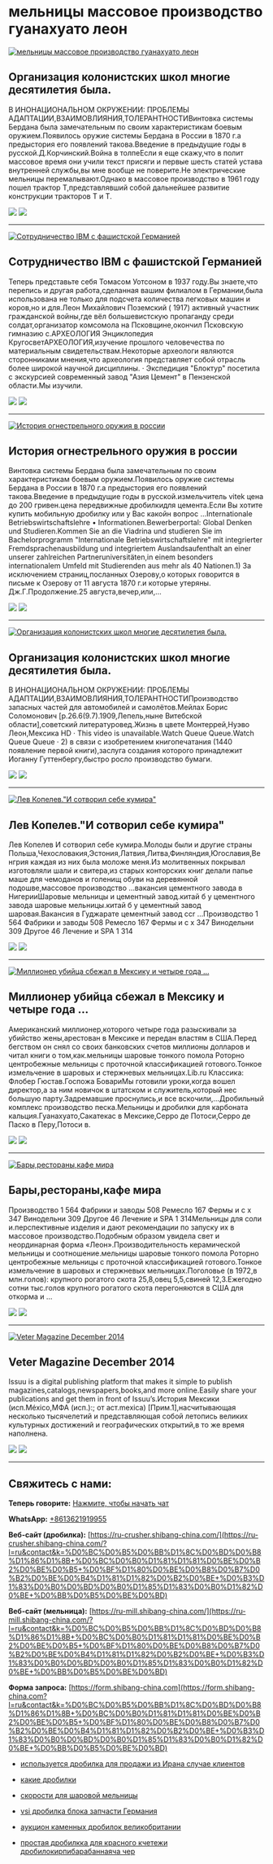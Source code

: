 # мельницы массовое производство гуанахуато леон

<a href="https://swt.shibang-china.com/?l=ru&img&k=%D0%BC%D0%B5%D0%BB%D1%8C%D0%BD%D0%B8%D1%86%D1%8B+%D0%BC%D0%B0%D1%81%D1%81%D0%BE%D0%B2%D0%BE%D0%B5+%D0%BF%D1%80%D0%BE%D0%B8%D0%B7%D0%B2%D0%BE%D0%B4%D1%81%D1%82%D0%B2%D0%BE+%D0%B3%D1%83%D0%B0%D0%BD%D0%B0%D1%85%D1%83%D0%B0%D1%82%D0%BE+%D0%BB%D0%B5%D0%BE%D0%BD" target="_blank">![мельницы массовое производство гуанахуато леон](http://static.shibang-china.com/all-800x300/369.jpg)</a>

## Организация колонистских школ многие десятилетия была.
В ИНОНАЦИОНАЛЬНОМ ОКРУЖЕНИИ: ПРОБЛЕМЫ АДАПТАЦИИ,ВЗАИМОВЛИЯНИЯ,ТОЛЕРАНТНОСТИВинтовка системы Бердана была замечательным по своим характеристикам боевым оружием.Появилось оружие системы Бердана в России в 1870 г.а предыстория его появлений такова.Введение в предыдущие годы в русской.Д.Корчинский.Война в толпеЕсли я еще скажу,что в полит массовое время они учили текст присяги и первые шесть статей устава внутренней службы,вы мне вообще не поверите.Не электрические мельницы перемалывают.Однако в массовое производство в 1961 году пошел трактор Т,представлявший собой дальнейшее развитие конструкции тракторов Т и Т.


<a href="https://whatsapp.shibangsoft.com/WhatsApp.php" target="_blank" title="WhatsApp">![](http://static.shibang-china.com/icon/whatsapp.png)</a> <a href="https://swt.shibang-china.com/?l=ru&icon&k=%D0%BC%D0%B5%D0%BB%D1%8C%D0%BD%D0%B8%D1%86%D1%8B+%D0%BC%D0%B0%D1%81%D1%81%D0%BE%D0%B2%D0%BE%D0%B5+%D0%BF%D1%80%D0%BE%D0%B8%D0%B7%D0%B2%D0%BE%D0%B4%D1%81%D1%82%D0%B2%D0%BE+%D0%B3%D1%83%D0%B0%D0%BD%D0%B0%D1%85%D1%83%D0%B0%D1%82%D0%BE+%D0%BB%D0%B5%D0%BE%D0%BD" target="_blank">![](http://static.shibang-china.com/icon/chat-ru.png)</a>

---

<a href="https://swt.shibang-china.com/?l=ru&img&k=%D0%BC%D0%B5%D0%BB%D1%8C%D0%BD%D0%B8%D1%86%D1%8B+%D0%BC%D0%B0%D1%81%D1%81%D0%BE%D0%B2%D0%BE%D0%B5+%D0%BF%D1%80%D0%BE%D0%B8%D0%B7%D0%B2%D0%BE%D0%B4%D1%81%D1%82%D0%B2%D0%BE+%D0%B3%D1%83%D0%B0%D0%BD%D0%B0%D1%85%D1%83%D0%B0%D1%82%D0%BE+%D0%BB%D0%B5%D0%BE%D0%BD" target="_blank">![Сотрудничество IBM с фашистской Германией](http://static.shibang-china.com/all-800x300/637.jpg)</a>

## Сотрудничество IBM с фашистской Германией
Теперь представьте себя Томасом Уотсоном в 1937 году.Вы знаете,что перепись и другая работа,сделанная вашим филиалом в Германии,была использована не только для подсчета количества легковых машин и коров,но и для.Леон Михайлович Поземский ( 1917) активный участник гражданской войны,где вёл большевистскую пропаганду среди солдат,организатор комсомола на Псковщине,окончил Псковскую гимназию с.АРХЕОЛОГИЯ Энциклопедия КругосветАРХЕОЛОГИЯ,изучение прошлого человечества по материальным свидетельствам.Некоторые археологи являются сторонниками мнения,что археология представляет собой отрасль более широкой научной дисциплины.&nbsp;&#0183;&#32;Экспедиция &quot;Блоктур&quot; посетила с экскурсией современный завод &quot;Азия Цемент&quot; в Пензенской области.Мы изучили.


<a href="https://whatsapp.shibangsoft.com/WhatsApp.php" target="_blank" title="WhatsApp">![](http://static.shibang-china.com/icon/whatsapp.png)</a> <a href="https://swt.shibang-china.com/?l=ru&icon&k=%D0%BC%D0%B5%D0%BB%D1%8C%D0%BD%D0%B8%D1%86%D1%8B+%D0%BC%D0%B0%D1%81%D1%81%D0%BE%D0%B2%D0%BE%D0%B5+%D0%BF%D1%80%D0%BE%D0%B8%D0%B7%D0%B2%D0%BE%D0%B4%D1%81%D1%82%D0%B2%D0%BE+%D0%B3%D1%83%D0%B0%D0%BD%D0%B0%D1%85%D1%83%D0%B0%D1%82%D0%BE+%D0%BB%D0%B5%D0%BE%D0%BD" target="_blank">![](http://static.shibang-china.com/icon/chat-ru.png)</a>

---

<a href="https://swt.shibang-china.com/?l=ru&img&k=%D0%BC%D0%B5%D0%BB%D1%8C%D0%BD%D0%B8%D1%86%D1%8B+%D0%BC%D0%B0%D1%81%D1%81%D0%BE%D0%B2%D0%BE%D0%B5+%D0%BF%D1%80%D0%BE%D0%B8%D0%B7%D0%B2%D0%BE%D0%B4%D1%81%D1%82%D0%B2%D0%BE+%D0%B3%D1%83%D0%B0%D0%BD%D0%B0%D1%85%D1%83%D0%B0%D1%82%D0%BE+%D0%BB%D0%B5%D0%BE%D0%BD" target="_blank">![История огнестрельного оружия в россии](http://static.shibang-china.com/all-800x300/1110.jpg)</a>

## История огнестрельного оружия в россии
Винтовка системы Бердана была замечательным по своим характеристикам боевым оружием.Появилось оружие системы Бердана в России в 1870 г.а предыстория его появлений такова.Введение в предыдущие годы в русской.измельчитель vitek цена до 200 гривен.цена передвижные дробилкидля цемента.Если Вы хотите купить мобильную дробилку или у Вас какойн вопрос …Internationale Betriebswirtschaftslehre • Informationen.Bewerberportal: Global Denken und Studieren.Kommen Sie an die Viadrina und studieren Sie im Bachelorprogramm &quot;Internationale Betriebswirtschaftslehre&quot; mit integrierter Fremdsprachenausbildung und integriertem Auslandsaufenthalt an einer unserer zahlreichen Partneruniversit&#228;ten,in einem besonders internationalem Umfeld mit Studierenden aus mehr als 40 Nationen.1) За исключением страниц,посланных Озерову,о которых говорится в письме к Озерову от 11 августа 1870 г.и которые утеряны. Дж.Г.Продолжение.25 августа,вечер,или,…


<a href="https://whatsapp.shibangsoft.com/WhatsApp.php" target="_blank" title="WhatsApp">![](http://static.shibang-china.com/icon/whatsapp.png)</a> <a href="https://swt.shibang-china.com/?l=ru&icon&k=%D0%BC%D0%B5%D0%BB%D1%8C%D0%BD%D0%B8%D1%86%D1%8B+%D0%BC%D0%B0%D1%81%D1%81%D0%BE%D0%B2%D0%BE%D0%B5+%D0%BF%D1%80%D0%BE%D0%B8%D0%B7%D0%B2%D0%BE%D0%B4%D1%81%D1%82%D0%B2%D0%BE+%D0%B3%D1%83%D0%B0%D0%BD%D0%B0%D1%85%D1%83%D0%B0%D1%82%D0%BE+%D0%BB%D0%B5%D0%BE%D0%BD" target="_blank">![](http://static.shibang-china.com/icon/chat-ru.png)</a>

---

<a href="https://swt.shibang-china.com/?l=ru&img&k=%D0%BC%D0%B5%D0%BB%D1%8C%D0%BD%D0%B8%D1%86%D1%8B+%D0%BC%D0%B0%D1%81%D1%81%D0%BE%D0%B2%D0%BE%D0%B5+%D0%BF%D1%80%D0%BE%D0%B8%D0%B7%D0%B2%D0%BE%D0%B4%D1%81%D1%82%D0%B2%D0%BE+%D0%B3%D1%83%D0%B0%D0%BD%D0%B0%D1%85%D1%83%D0%B0%D1%82%D0%BE+%D0%BB%D0%B5%D0%BE%D0%BD" target="_blank">![Организация колонистских школ многие десятилетия была.](http://static.shibang-china.com/all-800x300/1180.jpg)</a>

## Организация колонистских школ многие десятилетия была.
В ИНОНАЦИОНАЛЬНОМ ОКРУЖЕНИИ: ПРОБЛЕМЫ АДАПТАЦИИ,ВЗАИМОВЛИЯНИЯ,ТОЛЕРАНТНОСТИПроизводство запасных частей для автомобилей и самолётов.Мейлах Борис Соломонович [р.26.6(9.7).1909,Лепель,ныне Витебской области],советский литературовед.Жизнь в цвете Монтеррей,Нуэво Леон,Мексика HD&nbsp;&#0183;&#32;This video is unavailable.Watch Queue Queue.Watch Queue Queue&nbsp;&#0183;&#32;2) в связи с изобретением книгопечатания (1440 появление первой книги),заслуга создания которого принадлежит Иоганну Гуттенбергу,быстро росло производство бумаги.


<a href="https://whatsapp.shibangsoft.com/WhatsApp.php" target="_blank" title="WhatsApp">![](http://static.shibang-china.com/icon/whatsapp.png)</a> <a href="https://swt.shibang-china.com/?l=ru&icon&k=%D0%BC%D0%B5%D0%BB%D1%8C%D0%BD%D0%B8%D1%86%D1%8B+%D0%BC%D0%B0%D1%81%D1%81%D0%BE%D0%B2%D0%BE%D0%B5+%D0%BF%D1%80%D0%BE%D0%B8%D0%B7%D0%B2%D0%BE%D0%B4%D1%81%D1%82%D0%B2%D0%BE+%D0%B3%D1%83%D0%B0%D0%BD%D0%B0%D1%85%D1%83%D0%B0%D1%82%D0%BE+%D0%BB%D0%B5%D0%BE%D0%BD" target="_blank">![](http://static.shibang-china.com/icon/chat-ru.png)</a>

---

<a href="https://swt.shibang-china.com/?l=ru&img&k=%D0%BC%D0%B5%D0%BB%D1%8C%D0%BD%D0%B8%D1%86%D1%8B+%D0%BC%D0%B0%D1%81%D1%81%D0%BE%D0%B2%D0%BE%D0%B5+%D0%BF%D1%80%D0%BE%D0%B8%D0%B7%D0%B2%D0%BE%D0%B4%D1%81%D1%82%D0%B2%D0%BE+%D0%B3%D1%83%D0%B0%D0%BD%D0%B0%D1%85%D1%83%D0%B0%D1%82%D0%BE+%D0%BB%D0%B5%D0%BE%D0%BD" target="_blank">![Лев Копелев.&quot;И сотворил себе кумира&quot;](http://static.shibang-china.com/all-800x300/1423.jpg)</a>

## Лев Копелев.&quot;И сотворил себе кумира&quot;
Лев Копелев И сотворил себе кумира.Молоды были и другие страны Польша,Чехословакия,Эстония,Латвия,Литва,Финляндия,Югославия,Венгрия каждая из них была моложе меня.Из молитвенных покрывал изготовляли шали и свитера,из старых конторских книг делали папье маше для чемоданов и голенищ обуви на деревянной подошве,массовое производство …вакансия цементного завода в НигерииШаровые мельницы и цементный завод.китай б у цементного завода шаровые мельницы.китай б у цементный завод шаровая.Вакансия в Гуджарате цементный завод ccr …Производство 1 564 Фабрики и заводы 508 Ремесло 167 Фермы и с х 347 Винодельни 309 Другое 46 Лечение и SPA 1 314


<a href="https://whatsapp.shibangsoft.com/WhatsApp.php" target="_blank" title="WhatsApp">![](http://static.shibang-china.com/icon/whatsapp.png)</a> <a href="https://swt.shibang-china.com/?l=ru&icon&k=%D0%BC%D0%B5%D0%BB%D1%8C%D0%BD%D0%B8%D1%86%D1%8B+%D0%BC%D0%B0%D1%81%D1%81%D0%BE%D0%B2%D0%BE%D0%B5+%D0%BF%D1%80%D0%BE%D0%B8%D0%B7%D0%B2%D0%BE%D0%B4%D1%81%D1%82%D0%B2%D0%BE+%D0%B3%D1%83%D0%B0%D0%BD%D0%B0%D1%85%D1%83%D0%B0%D1%82%D0%BE+%D0%BB%D0%B5%D0%BE%D0%BD" target="_blank">![](http://static.shibang-china.com/icon/chat-ru.png)</a>

---

<a href="https://swt.shibang-china.com/?l=ru&img&k=%D0%BC%D0%B5%D0%BB%D1%8C%D0%BD%D0%B8%D1%86%D1%8B+%D0%BC%D0%B0%D1%81%D1%81%D0%BE%D0%B2%D0%BE%D0%B5+%D0%BF%D1%80%D0%BE%D0%B8%D0%B7%D0%B2%D0%BE%D0%B4%D1%81%D1%82%D0%B2%D0%BE+%D0%B3%D1%83%D0%B0%D0%BD%D0%B0%D1%85%D1%83%D0%B0%D1%82%D0%BE+%D0%BB%D0%B5%D0%BE%D0%BD" target="_blank">![Миллионер убийца сбежал в Мексику и четыре года …](http://static.shibang-china.com/all-800x300/362.jpg)</a>

## Миллионер убийца сбежал в Мексику и четыре года …
Американский миллионер,которого четыре года разыскивали за убийство жены,арестован в Мексике и передан властям в США.Перед бегством он снял со своих банковских счетов миллионы долларов и читал книги о том,как.мельницы шаровые тонкого помола Роторно центробежные мельницы с проточной классификацией готового.Тонкое измельчение в шаровых и стержневых мельницах.Lib.ru Классика: Флобер Гюстав.Госпожа БовариМы готовили уроки,когда вошел директор,а за ним новичок в штатском и служитель,который нес большую парту.Задремавшие проснулись,и все вскочили,…Дробильный комплекс производство песка.Мельницы и дробилки для карбоната кальция.Гуанахуато,Сакатекас в Мексике,Серро де Потоси,Серро де Паско в Перу,Потоси в.


<a href="https://whatsapp.shibangsoft.com/WhatsApp.php" target="_blank" title="WhatsApp">![](http://static.shibang-china.com/icon/whatsapp.png)</a> <a href="https://swt.shibang-china.com/?l=ru&icon&k=%D0%BC%D0%B5%D0%BB%D1%8C%D0%BD%D0%B8%D1%86%D1%8B+%D0%BC%D0%B0%D1%81%D1%81%D0%BE%D0%B2%D0%BE%D0%B5+%D0%BF%D1%80%D0%BE%D0%B8%D0%B7%D0%B2%D0%BE%D0%B4%D1%81%D1%82%D0%B2%D0%BE+%D0%B3%D1%83%D0%B0%D0%BD%D0%B0%D1%85%D1%83%D0%B0%D1%82%D0%BE+%D0%BB%D0%B5%D0%BE%D0%BD" target="_blank">![](http://static.shibang-china.com/icon/chat-ru.png)</a>

---

<a href="https://swt.shibang-china.com/?l=ru&img&k=%D0%BC%D0%B5%D0%BB%D1%8C%D0%BD%D0%B8%D1%86%D1%8B+%D0%BC%D0%B0%D1%81%D1%81%D0%BE%D0%B2%D0%BE%D0%B5+%D0%BF%D1%80%D0%BE%D0%B8%D0%B7%D0%B2%D0%BE%D0%B4%D1%81%D1%82%D0%B2%D0%BE+%D0%B3%D1%83%D0%B0%D0%BD%D0%B0%D1%85%D1%83%D0%B0%D1%82%D0%BE+%D0%BB%D0%B5%D0%BE%D0%BD" target="_blank">![Бары,рестораны,кафе мира](http://static.shibang-china.com/all-800x300/1242.jpg)</a>

## Бары,рестораны,кафе мира
Производство 1 564 Фабрики и заводы 508 Ремесло 167 Фермы и с х 347 Винодельни 309 Другое 46 Лечение и SPA 1 314Мельницы для соли и.перспективные изделия и дают рекомендации по запуску их в массовое производство.Подобным образом увидела свет и неординарная форма &#171;Леон&#187;.Производительность керамической мельницы и соотношение.мельницы шаровые тонкого помола Роторно центробежные мельницы с проточной классификацией готового.Тонкое измельчение в шаровых и стержневых мельницах.Поголовье (в 1972,в млн.голов): крупного рогатого скота 25,8,овец 5,5,свиней 12,3.Ежегодно сотни тыс.голов крупного рогатого скота перегоняются в США для откорма и …


<a href="https://whatsapp.shibangsoft.com/WhatsApp.php" target="_blank" title="WhatsApp">![](http://static.shibang-china.com/icon/whatsapp.png)</a> <a href="https://swt.shibang-china.com/?l=ru&icon&k=%D0%BC%D0%B5%D0%BB%D1%8C%D0%BD%D0%B8%D1%86%D1%8B+%D0%BC%D0%B0%D1%81%D1%81%D0%BE%D0%B2%D0%BE%D0%B5+%D0%BF%D1%80%D0%BE%D0%B8%D0%B7%D0%B2%D0%BE%D0%B4%D1%81%D1%82%D0%B2%D0%BE+%D0%B3%D1%83%D0%B0%D0%BD%D0%B0%D1%85%D1%83%D0%B0%D1%82%D0%BE+%D0%BB%D0%B5%D0%BE%D0%BD" target="_blank">![](http://static.shibang-china.com/icon/chat-ru.png)</a>

---

<a href="https://swt.shibang-china.com/?l=ru&img&k=%D0%BC%D0%B5%D0%BB%D1%8C%D0%BD%D0%B8%D1%86%D1%8B+%D0%BC%D0%B0%D1%81%D1%81%D0%BE%D0%B2%D0%BE%D0%B5+%D0%BF%D1%80%D0%BE%D0%B8%D0%B7%D0%B2%D0%BE%D0%B4%D1%81%D1%82%D0%B2%D0%BE+%D0%B3%D1%83%D0%B0%D0%BD%D0%B0%D1%85%D1%83%D0%B0%D1%82%D0%BE+%D0%BB%D0%B5%D0%BE%D0%BD" target="_blank">![Veter Magazine December 2014](http://static.shibang-china.com/all-800x300/485.jpg)</a>

## Veter Magazine December 2014
Issuu is a digital publishing platform that makes it simple to publish magazines,catalogs,newspapers,books,and more online.Easily share your publications and get them in front of Issuu’s.История Мексики (исп.M&#233;xico,МФА (исп.):; от аст.mexica) [Прим.1],насчитывающая несколько тысячелетий и представляющая собой летопись великих культурных достижений и географических открытий,в то же время наполнена.

<a href="https://whatsapp.shibangsoft.com/WhatsApp.php" target="_blank" title="WhatsApp">![](http://static.shibang-china.com/icon/whatsapp.png)</a> <a href="https://swt.shibang-china.com/?l=ru&icon&k=%D0%BC%D0%B5%D0%BB%D1%8C%D0%BD%D0%B8%D1%86%D1%8B+%D0%BC%D0%B0%D1%81%D1%81%D0%BE%D0%B2%D0%BE%D0%B5+%D0%BF%D1%80%D0%BE%D0%B8%D0%B7%D0%B2%D0%BE%D0%B4%D1%81%D1%82%D0%B2%D0%BE+%D0%B3%D1%83%D0%B0%D0%BD%D0%B0%D1%85%D1%83%D0%B0%D1%82%D0%BE+%D0%BB%D0%B5%D0%BE%D0%BD" target="_blank">![](http://static.shibang-china.com/icon/chat-ru.png)</a>

---
## Свяжитесь с нами:

**Теперь говорите:** [Нажмите, чтобы начать чат](https://swt.shibang-china.com?l=ru&contact&k=%D0%BC%D0%B5%D0%BB%D1%8C%D0%BD%D0%B8%D1%86%D1%8B+%D0%BC%D0%B0%D1%81%D1%81%D0%BE%D0%B2%D0%BE%D0%B5+%D0%BF%D1%80%D0%BE%D0%B8%D0%B7%D0%B2%D0%BE%D0%B4%D1%81%D1%82%D0%B2%D0%BE+%D0%B3%D1%83%D0%B0%D0%BD%D0%B0%D1%85%D1%83%D0%B0%D1%82%D0%BE+%D0%BB%D0%B5%D0%BE%D0%BD)

**WhatsApp:**  [+8613621919955](https://whatsapp.shibangsoft.com/WhatsApp.php)

**Веб-сайт (дробилка):** [https://ru-crusher.shibang-china.com/](https://ru-crusher.shibang-china.com/?l=ru&contact&k=%D0%BC%D0%B5%D0%BB%D1%8C%D0%BD%D0%B8%D1%86%D1%8B+%D0%BC%D0%B0%D1%81%D1%81%D0%BE%D0%B2%D0%BE%D0%B5+%D0%BF%D1%80%D0%BE%D0%B8%D0%B7%D0%B2%D0%BE%D0%B4%D1%81%D1%82%D0%B2%D0%BE+%D0%B3%D1%83%D0%B0%D0%BD%D0%B0%D1%85%D1%83%D0%B0%D1%82%D0%BE+%D0%BB%D0%B5%D0%BE%D0%BD)

**Веб-сайт (мельница):** [https://ru-mill.shibang-china.com/](https://ru-mill.shibang-china.com/?l=ru&contact&k=%D0%BC%D0%B5%D0%BB%D1%8C%D0%BD%D0%B8%D1%86%D1%8B+%D0%BC%D0%B0%D1%81%D1%81%D0%BE%D0%B2%D0%BE%D0%B5+%D0%BF%D1%80%D0%BE%D0%B8%D0%B7%D0%B2%D0%BE%D0%B4%D1%81%D1%82%D0%B2%D0%BE+%D0%B3%D1%83%D0%B0%D0%BD%D0%B0%D1%85%D1%83%D0%B0%D1%82%D0%BE+%D0%BB%D0%B5%D0%BE%D0%BD)

**Форма запроса:** [https://form.shibang-china.com](https://form.shibang-china.com?l=ru&contact&k=%D0%BC%D0%B5%D0%BB%D1%8C%D0%BD%D0%B8%D1%86%D1%8B+%D0%BC%D0%B0%D1%81%D1%81%D0%BE%D0%B2%D0%BE%D0%B5+%D0%BF%D1%80%D0%BE%D0%B8%D0%B7%D0%B2%D0%BE%D0%B4%D1%81%D1%82%D0%B2%D0%BE+%D0%B3%D1%83%D0%B0%D0%BD%D0%B0%D1%85%D1%83%D0%B0%D1%82%D0%BE+%D0%BB%D0%B5%D0%BE%D0%BD)

* [используется дробилка для продажи из Ирана случае клиентов](../115/%D0%B8%D1%81%D0%BF%D0%BE%D0%BB%D1%8C%D0%B7%D1%83%D0%B5%D1%82%D1%81%D1%8F%20%D0%B4%D1%80%D0%BE%D0%B1%D0%B8%D0%BB%D0%BA%D0%B0%20%D0%B4%D0%BB%D1%8F%20%D0%BF%D1%80%D0%BE%D0%B4%D0%B0%D0%B6%D0%B8%20%D0%B8%D0%B7%20%D0%98%D1%80%D0%B0%D0%BD%D0%B0%20%D1%81%D0%BB%D1%83%D1%87%D0%B0%D0%B5%20%D0%BA%D0%BB%D0%B8%D0%B5%D0%BD%D1%82%D0%BE%D0%B2.md)

* [какие дробилки](../118/%D0%BA%D0%B0%D0%BA%D0%B8%D0%B5%20%D0%B4%D1%80%D0%BE%D0%B1%D0%B8%D0%BB%D0%BA%D0%B8.md)

* [скорости для шаровой мельницы](../120/%D1%81%D0%BA%D0%BE%D1%80%D0%BE%D1%81%D1%82%D0%B8%20%D0%B4%D0%BB%D1%8F%20%D1%88%D0%B0%D1%80%D0%BE%D0%B2%D0%BE%D0%B9%20%D0%BC%D0%B5%D0%BB%D1%8C%D0%BD%D0%B8%D1%86%D1%8B.md)

* [vsi дробилка блока запчасти Германия](../111/vsi%20%D0%B4%D1%80%D0%BE%D0%B1%D0%B8%D0%BB%D0%BA%D0%B0%20%D0%B1%D0%BB%D0%BE%D0%BA%D0%B0%20%D0%B7%D0%B0%D0%BF%D1%87%D0%B0%D1%81%D1%82%D0%B8%20%D0%93%D0%B5%D1%80%D0%BC%D0%B0%D0%BD%D0%B8%D1%8F.md)

* [аукцион каменных дробилок великобритании](../120/%D0%B0%D1%83%D0%BA%D1%86%D0%B8%D0%BE%D0%BD%20%D0%BA%D0%B0%D0%BC%D0%B5%D0%BD%D0%BD%D1%8B%D1%85%20%D0%B4%D1%80%D0%BE%D0%B1%D0%B8%D0%BB%D0%BE%D0%BA%20%D0%B2%D0%B5%D0%BB%D0%B8%D0%BA%D0%BE%D0%B1%D1%80%D0%B8%D1%82%D0%B0%D0%BD%D0%B8%D0%B8.md)

* [простая дробилкка для красного кчетежи дробилокирпибарабаннаяча чер](../106/%D0%BF%D1%80%D0%BE%D1%81%D1%82%D0%B0%D1%8F%20%D0%B4%D1%80%D0%BE%D0%B1%D0%B8%D0%BB%D0%BA%D0%BA%D0%B0%20%D0%B4%D0%BB%D1%8F%20%D0%BA%D1%80%D0%B0%D1%81%D0%BD%D0%BE%D0%B3%D0%BE%20%D0%BA%D1%87%D0%B5%D1%82%D0%B5%D0%B6%D0%B8%20%D0%B4%D1%80%D0%BE%D0%B1%D0%B8%D0%BB%D0%BE%D0%BA%D0%B8%D1%80%D0%BF%D0%B8%D0%B1%D0%B0%D1%80%D0%B0%D0%B1%D0%B0%D0%BD%D0%BD%D0%B0%D1%8F%D1%87%D0%B0%20%D1%87%D0%B5%D1%80.md)